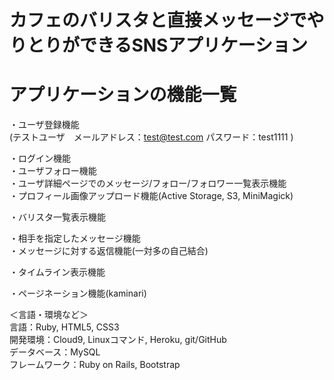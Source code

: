 # カフェのバリスタと直接メッセージでやりとりができるSNSアプリケーション

# アプリケーションの機能一覧
  ・ユーザ登録機能 </br>
    (テストユーザ　メールアドレス：test@test.com  パスワード：test1111 )

  ・ログイン機能 </br>
  ・ユーザフォロー機能 </br>
  ・ユーザ詳細ページでのメッセージ/フォロー/フォロワー一覧表示機能 </br>
  ・プロフィール画像アップロード機能(Active Storage, S3, MiniMagick) </br>
  
  ・バリスタ一覧表示機能</br>
  
  ・相手を指定したメッセージ機能</br>
  ・メッセージに対する返信機能(一対多の自己結合)</br>
  
  ・タイムライン表示機能 </br>

  ・ページネーション機能(kaminari) </br>
  
  
  ＜言語・環境など＞ </br>
  言語：Ruby, HTML5, CSS3</br>
  開発環境：Cloud9, Linuxコマンド, Heroku, git/GitHub</br>
  データベース：MySQL</br>
  フレームワーク：Ruby on Rails, Bootstrap